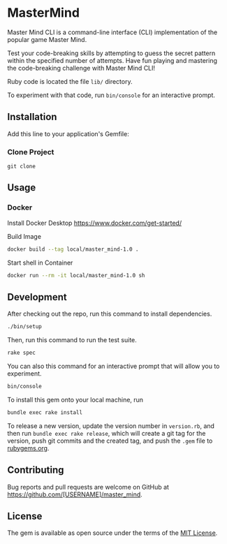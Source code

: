 # MasterMind

Master Mind CLI is a command-line interface (CLI) implementation of the popular game Master Mind.

Test your code-breaking skills by attempting to guess the secret pattern within the specified number of attempts. Have fun playing and mastering the code-breaking challenge with Master Mind CLI!

Ruby code is located the file `lib/` directory.

To experiment with that code, run `bin/console` for an interactive prompt.

## Installation

Add this line to your application's Gemfile:

### Clone Project

`git clone`

## Usage

### Docker

Install Docker Desktop https://www.docker.com/get-started/

Build Image

```bash
docker build --tag local/master_mind-1.0 .
```

Start shell in Container

```bash
docker run --rm -it local/master_mind-1.0 sh
```

## Development

After checking out the repo, run this command
to install dependencies.

```bash
./bin/setup
```

Then, run this command to run the test suite.

```bash
rake spec
```

You can also this command for an interactive prompt that will allow you to experiment.

```bash
bin/console
```

To install this gem onto your local machine, run

```bash
bundle exec rake install
```

To release a new version, update the version number in `version.rb`, and then run `bundle exec rake release`, which will create a git tag for the version, push git commits and the created tag, and push the `.gem` file to [rubygems.org](https://rubygems.org).

## Contributing

Bug reports and pull requests are welcome on GitHub at https://github.com/[USERNAME]/master_mind.

## License

The gem is available as open source under the terms of the [MIT License](https://opensource.org/licenses/MIT).
